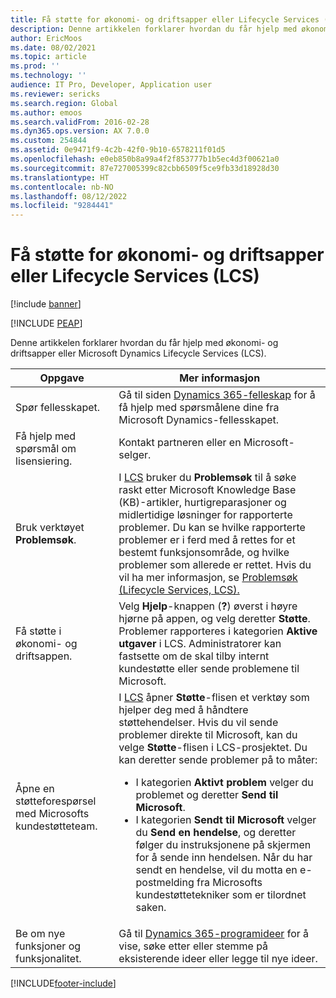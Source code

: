 ```yaml
---
title: Få støtte for økonomi- og driftsapper eller Lifecycle Services (LCS)
description: Denne artikkelen forklarer hvordan du får hjelp med økonomi- og driftsapper eller Microsoft Dynamics Lifecycle Services (LCS).
author: EricMoos
ms.date: 08/02/2021
ms.topic: article
ms.prod: ''
ms.technology: ''
audience: IT Pro, Developer, Application user
ms.reviewer: sericks
ms.search.region: Global
ms.author: emoos
ms.search.validFrom: 2016-02-28
ms.dyn365.ops.version: AX 7.0.0
ms.custom: 254844
ms.assetid: 0e9471f9-4c2b-42f0-9b10-6578211f01d5
ms.openlocfilehash: e0eb850b8a99a4f2f853777b1b5ec4d3f00621a0
ms.sourcegitcommit: 87e727005399c82cbb6509f5ce9fb33d18928d30
ms.translationtype: HT
ms.contentlocale: nb-NO
ms.lasthandoff: 08/12/2022
ms.locfileid: "9284441"
---
```

# <a name="get-support-for-finance-and-operations-apps-or-lifecycle-services-lcs"></a>Få støtte for økonomi- og driftsapper eller Lifecycle Services (LCS)

[!include [banner](../includes/banner.md)]


[!INCLUDE [PEAP](../../../includes/peap-2.md)]

Denne artikkelen forklarer hvordan du får hjelp med økonomi- og driftsapper eller Microsoft Dynamics Lifecycle Services (LCS). 

<table>
<thead>
<tr>
<th>Oppgave</th>
<th>Mer informasjon</th>
</tr>
</thead>
<tbody>
<tr>
<td>Spør fellesskapet.</td>
<td>Gå til siden <a href="https://community.dynamics.com/">Dynamics 365-felleskap</a> for å få hjelp med spørsmålene dine fra Microsoft Dynamics-fellesskapet.</td>
</tr>
<tr>
<td>Få hjelp med spørsmål om lisensiering.</td>
<td>Kontakt partneren eller en Microsoft-selger.</td>
</tr>
<tr>
<td>Bruk verktøyet <strong>Problemsøk</strong>.</td>
<td>I <a href="https://lcs.dynamics.com/">LCS</a> bruker du <strong>Problemsøk</strong> til å søke raskt etter Microsoft Knowledge Base (KB)-artikler, hurtigreparasjoner og midlertidige løsninger for rapporterte problemer. Du kan se hvilke rapporterte problemer er i ferd med å rettes for et bestemt funksjonsområde, og hvilke problemer som allerede er rettet. Hvis du vil ha mer informasjon, se <a href="issue-search-lcs.md">Problemsøk (Lifecycle Services, LCS).</a></td>
</tr>
<tr>
<td>Få støtte i økonomi- og driftsappen.</td>
<td>Velg <strong>Hjelp</strong>-knappen (<strong>?</strong>) øverst i høyre hjørne på appen, og velg deretter <strong>Støtte</strong>. Problemer rapporteres i kategorien <strong>Aktive utgaver</strong> i LCS. Administratorer kan fastsette om de skal tilby internt kundestøtte eller sende problemene til Microsoft.</td>
</tr>
<tr>
<td>Åpne en støtteforespørsel med Microsofts kundestøtteteam.</td>
<td>I <a href="https://lcs.dynamics.com/">LCS</a> åpner <strong>Støtte</strong>-flisen et verktøy som hjelper deg med å håndtere støttehendelser. Hvis du vil sende problemer direkte til Microsoft, kan du velge <strong>Støtte</strong>-flisen i LCS-prosjektet. Du kan deretter sende problemer på to måter:
<ul>
<li>I kategorien <strong>Aktivt problem</strong> velger du problemet og deretter <strong>Send til Microsoft</strong>.</li>
<li>I kategorien <strong>Sendt til Microsoft</strong> velger du <strong>Send en hendelse</strong>, og deretter følger du instruksjonene på skjermen for å sende inn hendelsen. Når du har sendt en hendelse, vil du motta en e-postmelding fra Microsofts kundestøttetekniker som er tilordnet saken.</li>
</ul>
</td>
</tr>
<tr>
<td>Be om nye funksjoner og funksjonalitet.</td>
<td>Gå til <a href="https://experience.dynamics.com/ideas/">Dynamics 365-programideer</a> for å vise, søke etter eller stemme på eksisterende ideer eller legge til nye ideer.</td>
</tr>
</tbody>
</table>


[!INCLUDE[footer-include](../../../includes/footer-banner.md)]

